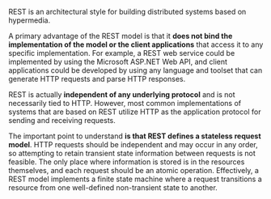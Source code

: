 

REST is an architectural style for building distributed systems based on hypermedia. 

A primary advantage of the REST model is that it  **does not bind the implementation of the model or the client applications** that access it to any specific implementation. For example, a REST web service could be implemented by using the Microsoft ASP.NET Web API, and client applications could be developed by using any language and toolset that can generate HTTP requests and parse HTTP responses.

REST is actually **independent of any underlying protocol** and is not necessarily tied to HTTP. However, most common implementations of systems that are based on REST utilize HTTP as the application protocol for sending and receiving requests.

The important point to understand **is that REST defines a stateless request model**. HTTP requests should be independent and may occur in any order, so attempting to retain transient state information between requests is not feasible. The only place where information is stored is in the resources themselves, and each request should be an atomic operation. Effectively, a REST model implements a finite state machine where a request transitions a resource from one well-defined non-transient state to another.